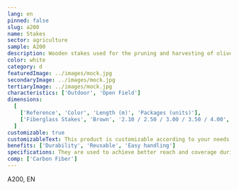 ```yaml
---
lang: en
pinned: false
slug: a200
name: Stakes
sector: agriculture
sample: A200
description: Wooden stakes used for the pruning and harvesting of olive groves and nuts.
color: white
category: d
featuredImage: ../images/mock.jpg
secondaryImage: ../images/mock.jpg
tertiaryImage: ../images/mock.jpg
characteristics: ['Outdoor', 'Open Field']
dimensions:
  [
    ['Reference', 'Color', 'Length (m)', 'Packages (units)'],
    ['Fiberglass Stakes', 'Brown', '2.10 / 2.50 / 3.00 / 3.50 / 4.00', '10'],
  ]
customizable: true
customizableText: This product is customizable according to your needs. Contact us for more information.
benefits: ['Durability', 'Reusable', 'Easy handling']
specifications: They are used to achieve better reach and coverage during fruit harvesting.
comp: ['Carbon Fiber']
---
```


A200, EN
